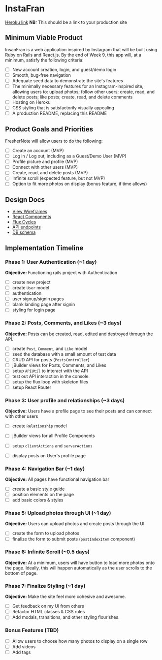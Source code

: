 # InstaFran

[Heroku link][heroku] **NB:** This should be a link to your production site

[heroku]: http://www.herokuapp.com

## Minimum Viable Product

InsanFran is a web application inspired by Instagram that will be built using Ruby on Rails and React.js. By the end of Week 9, this app will, at a minimum, satisfy the following criteria:

- [ ] New account creation, login, and guest/demo login
- [ ] Smooth, bug-free navigation
- [ ] Adequate seed data to demonstrate the site's features
- [ ] The minimally necessary features for an Instagram-inspired site, allowing users to: upload photos; follow other users; create, read, and delete posts; like posts; create, read, and delete comments
- [ ] Hosting on Heroku
- [ ] CSS styling that is satisfactorily visually appealing
- [ ] A production README, replacing this README

## Product Goals and Priorities

FresherNote will allow users to do the following:

<!-- This is a Markdown checklist. Use it to keep track of your
progress. Put an x between the brackets for a checkmark: [x] -->

- [ ] Create an account (MVP)
- [ ] Log in / Log out, including as a Guest/Demo User (MVP)
- [ ] Profile picture and profile (MVP)
- [ ] Connect with other users (MVP)
- [ ] Create, read, and delete posts (MVP)
- [ ] Infinite scroll (expected feature, but not MVP)
- [ ] Option to fit more photos on display (bonus feature, if time allows)

## Design Docs
* [View Wireframes][views]
* [React Components][components]
* [Flux Cycles][flux-cycles]
* [API endpoints][api-endpoints]
* [DB schema][schema]

[views]: ./docs/views.md
[components]: ./docs/components.md
[flux-cycles]: ./docs/flux-cycles.md
[api-endpoints]: ./docs/api-endpoints.md
[schema]: ./docs/schema.md

## Implementation Timeline

### Phase 1: User Authentication (~1 day)

**Objective:** Functioning rails project with Authentication

- [ ] create new project
- [ ] create `User` model
- [ ] authentication
- [ ] user signup/signin pages
- [ ] blank landing page after signin
- [ ] styling for login page

### Phase 2: Posts, Comments, and Likes (~3 days)

**Objective:** Posts can be created, read, edited and destroyed through
the API.

- [ ] create `Post`, `Comment`, and `Like` model
- [ ] seed the database with a small amount of test data
- [ ] CRUD API for posts (`PostsController`)
- [ ] jBuilder views for Posts, Comments, and Likes
- [ ] setup `APIUtil` to interact with the API
- [ ] test out API interaction in the console.
- [ ] setup the flux loop with skeleton files
- [ ] setup React Router

### Phase 3: User profile and relationships (~3 days)

**Objective:** Users have a profile page to see their posts and can connect with other users

- [ ] create `Relationship` model
- [ ] jBuilder views for all Profile Components
- [ ] setup `clientActions` and `serverActions`
- [ ] display posts on User's profile page


### Phase 4: Navigation Bar (~1 day)

**Objective:** All pages have functional navigation bar

- [ ] create a basic style guide
- [ ] position elements on the page
- [ ] add basic colors & styles

### Phase 5: Upload photos through UI (~1 day)

**Objective:** Users can upload photos and create posts through the UI

- [ ] create the form to upload photos
- [ ] finalize the form to submit posts (`postIndexItem` component)

### Phase 6: Infinite Scroll (~0.5 days)

**Objective:** At a minimum, users will have button to load more photos onto the page. Ideally, this will happen automatically as the user scrolls to the bottom of page.

### Phase 7: Finalize Styling (~1 day)

**Objective:** Make the site feel more cohesive and awesome.

- [ ] Get feedback on my UI from others
- [ ] Refactor HTML classes & CSS rules
- [ ] Add modals, transitions, and other styling flourishes.

### Bonus Features (TBD)
- [ ] Allow users to choose how many photos to display on a single row
- [ ] Add videos
- [ ] Add tags

[phase-one]: ./docs/phases/phase1.md
[phase-two]: ./docs/phases/phase2.md
[phase-three]: ./docs/phases/phase3.md
[phase-four]: ./docs/phases/phase4.md
[phase-five]: ./docs/phases/phase5.md
[phase-five]: ./docs/phases/phase6.md
